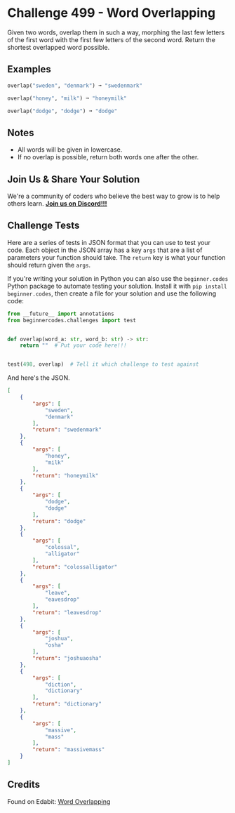 # Challenge 499 - Word Overlapping

Given two words, overlap them in such a way, morphing the last few letters of the first word with the first few letters of the second word. Return the shortest overlapped word possible.

## Examples
```python
overlap("sweden", "denmark") ➞ "swedenmark"

overlap("honey", "milk") ➞ "honeymilk"

overlap("dodge", "dodge") ➞ "dodge"
```
## Notes

- All words will be given in lowercase.
- If no overlap is possible, return both words one after the other.

## Join Us & Share Your Solution

We're a community of coders who believe the best way to grow is to help others learn. **[Join us on Discord!!!]("https"://discord.gg/sfHykntuGy)**

## Challenge Tests

Here are a series of tests in JSON format that you can use to test your code. Each object in the JSON array has a key `args` that are a list of parameters your function should take. The `return` key is what your function should return given the `args`. 

If you're writing your solution in Python you can also use the `beginner.codes` Python package to automate testing your solution. Install it with `pip install beginner.codes`, then create a file for your solution and use the following code:
```python
from __future__ import annotations
from beginnercodes.challenges import test


def overlap(word_a: str, word_b: str) -> str:
    return ""  # Put your code here!!!


test(498, overlap)  # Tell it which challenge to test against
```
And here's the JSON.
```json
[
    {
        "args": [
            "sweden",
            "denmark"
        ],
        "return": "swedenmark"
    },
    {
        "args": [
            "honey",
            "milk"
        ],
        "return": "honeymilk"
    },
    {
        "args": [
            "dodge",
            "dodge"
        ],
        "return": "dodge"
    },
    {
        "args": [
            "colossal",
            "alligator"
        ],
        "return": "colossalligator"
    },
    {
        "args": [
            "leave",
            "eavesdrop"
        ],
        "return": "leavesdrop"
    },
    {
        "args": [
            "joshua",
            "osha"
        ],
        "return": "joshuaosha"
    },
    {
        "args": [
            "diction",
            "dictionary"
        ],
        "return": "dictionary"
    },
    {
        "args": [
            "massive",
            "mass"
        ],
        "return": "massivemass"
    }
]

```
## Credits

Found on Edabit: [Word Overlapping](https://edabit.com/challenge/gQgFJiNy8ZDCqaZb4)
